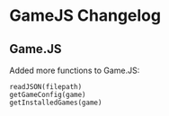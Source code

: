 # GameJS Changelog
## Game.JS
Added more functions to Game.JS:  
```
readJSON(filepath)
getGameConfig(game)
getInstalledGames(game)
```
